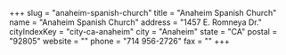 +++
slug = "anaheim-spanish-church"
title = "Anaheim Spanish Church"
name = "Anaheim Spanish Church"
address = "1457 E. Romneya Dr."
cityIndexKey = "city-ca-anaheim"
city = "Anaheim"
state = "CA"
postal = "92805"
website = ""
phone = "714 956-2726"
fax = ""
+++
